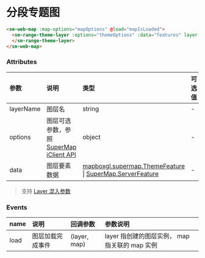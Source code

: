 # 分段专题图

<sm-iframe src="https://iclient.supermap.io/examples/component/components_rangetheme_vue.html"></sm-iframe>

```html
<sm-web-map :map-options="mapOptions" @load="mapIsLoaded">
  <sm-range-theme-layer :options="themeOptions" :data="features" layer-name="RangeThemeLayer" @load="layerLoaded">
  </sm-range-theme-layer>
</sm-web-map>
```

### Attributes

| 参数      | 说明                                                                                                                        | 类型                                                                                                                                                                                            | 可选值 | 默认值 |
| :-------- | :-------------------------------------------------------------------------------------------------------------------------- | :---------------------------------------------------------------------------------------------------------------------------------------------------------------------------------------------- | :----- | :----- |
| layerName | 图层名                                                                                                                      | string                                                                                                                                                                                          | -      | -      |
| options   | 图层可选参数，参照 [SuperMap iClient API](https://iclient.supermap.io/docs/mapboxgl/mapboxgl.supermap.RangeThemeLayer.html) | object                                                                                                                                                                                          | -      | -      |
| data      | 图层要素数据                                                                                                                | [mapboxgl.supermap.ThemeFeature](https://iclient.supermap.io/docs/mapboxgl/mapboxgl.supermap.ThemeFeature.html) \| [SuperMap.ServerFeature](https://iclient.supermap.io/web/apis/mapboxgl.html) | -      | -      |

> 支持 [Layer 混入参数](/zh/api/mixin/mixin.md#layer)

### Events

| name | 说明             | 回调参数     | 参数说明                                         |
| :--- | :--------------- | :----------- | :--------------------------------------------- |
| load | 图层加载完成事件 | (layer, map) | layer 指创建的图层实例， map 指关联的 map 实例 |
